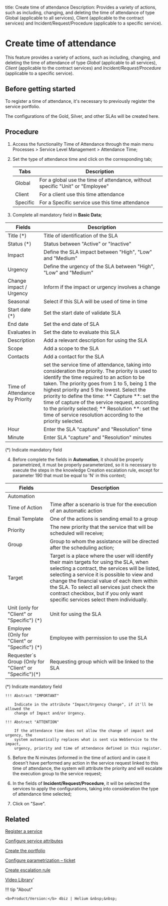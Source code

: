 title: Create time of attendance
Description: Provides a variety of actions, such as including, changing, and deleting the time of attendance of type Global (applicable to all services), Client (applicable to the contract services) and Incident/Request/Procedure (applicable to a specific service).

# Create time of attendance

This feature provides a variety of actions, such as including, changing, and 
deleting the time of attendance of type *Global* (applicable to all services), 
*Client* (applicable to the contract services) and *Incident/Request/Procedure* 
(applicable to a specific service).

Before getting started
--------------------------

To register a time of attendance, it's necessary to previously register the
service portfolio.

The configurations of the Gold, Silver, and other SLAs will be created here.

Procedure
-------------

1.  Access the functionality Time of Attendance through the main menu Processes \> Service Level Management \> Attendance Time;

2. Set the type of attendance time and click on the corresponding tab; 
   
   |Tabs|Description|
   |-|-|
   |Global|For a global use the time of attendance, without specific "Unit" or "Employee"|
   |Client|For a client use this time attendance|
   |Specific|For a Specific service use this time attendance|

3.  Complete all mandatory field in **Basic Data**;

| Fields | Description |
| - | - |
| Title (\*)| Title of identification of the SLA |
| Status (\*)| Status between "Active" or "Inactive" |
| Impact | Define the SLA impact between "High", "Low" and "Medium" |
| Urgency | Define the urgency of the SLA between "High", "Low" and "Medium" |
| Change impact / Urgency | Inform if the impact or urgency involves a change |
| Seasonal | Select if this SLA will be used of time in time |
| Start date (\*) | Set the start date of validate SLA |
| End date | Set the end date of SLA |
| Evaluates in | Set the date to evaluate this SLA |
| Description | Add a relevant description for using the SLA |
| Scope | Add a scope to the SLA |
| Contacts | Add a contact for the SLA |
| Time of Attendance by Priority | set the service time of attendance, taking into consideration the priority. The priority is used to identify the time required to an action to be taken. The priority goes from 1 to 5, being 1 the highest priority and 5 the lowest. Select the priority to define the time: ** Capture **: set the time of capture of the service request, according to the priority selected; ** Resolution **: set the time of service resolution according to the priority selected. |
| Hour | Enter the SLA "capture" and "Resolution" time |
| Minute | Enter SLA "capture" and "Resolution" minutes |

(*) Indicate mandatory field

4.  Before complete the fields in **Automation**, it should be properly
    parametrized, it must be properly parameterized, so it is necessary to
    execute the steps in the knowledge Creation escalation rule, except for
    parameter 190 that must be equal to 'N' in this context;

| Fields | Description |
| - | - |
| Automation ||
| Time of Action | Time after a scenario is true for the execution of an automatic action |
| Email Template | One of the actions is sending email to a group |
| Priority | The new priority that the service that will be scheduled will receive; |
| Group | Group to whom the assistance will be directed after the scheduling action;
| Target | Target is a place where the user will identify their main targets for using the SLA, when selecting a contract, the services will be listed, selecting a service it is possible to view and change the financial value of each item within the SLA. To select all services just check the contract checkbox, but if you only want specific services select them individually. |
| Unit (only for "Client" or "Specific") (\*)| Unit for using the SLA |
| Employee (Only for "Client" or "Specific") (\*)| Employee with permission to use the SLA |
| Requester´s Group (Only for "Client" or "Specific")(\*)| Requesting group which will be linked to the SLA |

(*) Indicate mandatory field

    !!! Abstract "IMPORTANT"

        Indicate in the attribute "Impact/Urgency Change", if it'll be allowed the 
        change of Impact and/or Urgency.
        
    !!! Abstract "ATTENTION"
    
        If the attendance time does not allow the change of impact and urgency, the 
        system automatically replaces what is sent via WebService to the impact, 
        urgency, priority and time of attendance defined in this register.



5.  Before the N minutes (informed in the time of action) and in case it doesn't
    have performed any action in the service request linked to this time of
    attendance, the system will attribute the priority and will escalate the
    execution group to the service request;

6.  In the fields of **Incident/Request/Procedure**, it will be selected the
    services to apply the configurations, taking into consideration the type of
    attendance time selected;

7.  Click on "Save".


Related
-------

[Register a service](/en-us/citsmart-platform-9/processes/portfolio-and-catalog/use/register-a-service.html)

[Configure service attributes](/en-us/citsmart-platform-9/processes/portfolio-and-catalog/use/configure-services-attributes.html)

[Create the portfolio](/en-us/citsmart-platform-9/processes/portfolio-and-catalog/use/create-the-portfolio.html)

[Configure parametrization – ticket](/en-us/citsmart-platform-9/platform-administration/parameters-list/configure-parametrization-ticket.html)

[Create escalation rule](/en-us/citsmart-platform-9/processes/tickets/use/create-escalation-rule.html)


<i class='fa fa-youtube-play  fa-2x' style='color:#97ce17;vertical-align: middle;'> </i> [Video Library](https://www.youtube.com/playlist?list=PLB5qK2uzf2RMDKjZH8augISpB17EQqrrc)'

!!! tip "About"

    <b>Product/Version:</b> 4biz | Helium &nbsp;&nbsp;
